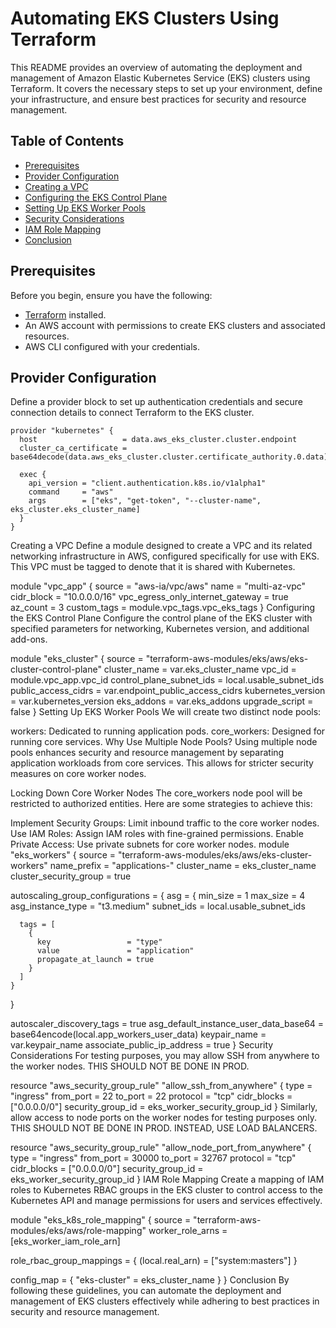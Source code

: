 
# Automating EKS Clusters Using Terraform

This README provides an overview of automating the deployment and management of Amazon Elastic Kubernetes Service (EKS) clusters using Terraform. It covers the necessary steps to set up your environment, define your infrastructure, and ensure best practices for security and resource management.

## Table of Contents

- [Prerequisites](#prerequisites)
- [Provider Configuration](#provider-configuration)
- [Creating a VPC](#creating-a-vpc)
- [Configuring the EKS Control Plane](#configuring-the-eks-control-plane)
- [Setting Up EKS Worker Pools](#setting-up-eks-worker-pools)
- [Security Considerations](#security-considerations)
- [IAM Role Mapping](#iam-role-mapping)
- [Conclusion](#conclusion)

## Prerequisites

Before you begin, ensure you have the following:

- [Terraform](https://www.terraform.io/downloads.html) installed.
- An AWS account with permissions to create EKS clusters and associated resources.
- AWS CLI configured with your credentials.

## Provider Configuration

Define a provider block to set up authentication credentials and secure connection details to connect Terraform to the EKS cluster.

```hcl
provider "kubernetes" {
  host                   = data.aws_eks_cluster.cluster.endpoint
  cluster_ca_certificate = base64decode(data.aws_eks_cluster.cluster.certificate_authority.0.data)

  exec {
    api_version = "client.authentication.k8s.io/v1alpha1"
    command     = "aws"
    args        = ["eks", "get-token", "--cluster-name", eks_cluster.eks_cluster_name]
  }
}
```
Creating a VPC
Define a module designed to create a VPC and its related networking infrastructure in AWS, configured specifically for use with EKS. This VPC must be tagged to denote that it is shared with Kubernetes.

module "vpc_app" {
  source = "aws-ia/vpc/aws"
  name   = "multi-az-vpc"
  cidr_block = "10.0.0.0/16"
  vpc_egress_only_internet_gateway = true
  az_count = 3
  custom_tags = module.vpc_tags.vpc_eks_tags
}
Configuring the EKS Control Plane
Configure the control plane of the EKS cluster with specified parameters for networking, Kubernetes version, and additional add-ons.

module "eks_cluster" {
  source = "terraform-aws-modules/eks/aws/eks-cluster-control-plane"
  cluster_name                  = var.eks_cluster_name
  vpc_id                        = module.vpc_app.vpc_id
  control_plane_subnet_ids      = local.usable_subnet_ids
  public_access_cidrs           = var.endpoint_public_access_cidrs
  kubernetes_version             = var.kubernetes_version
  eks_addons                     = var.eks_addons
  upgrade_script                 = false
}
Setting Up EKS Worker Pools
We will create two distinct node pools:

workers: Dedicated to running application pods.
core_workers: Designed for running core services.
Why Use Multiple Node Pools?
Using multiple node pools enhances security and resource management by separating application workloads from core services. This allows for stricter security measures on core worker nodes.

Locking Down Core Worker Nodes
The core_workers node pool will be restricted to authorized entities. Here are some strategies to achieve this:

Implement Security Groups: Limit inbound traffic to the core worker nodes.
Use IAM Roles: Assign IAM roles with fine-grained permissions.
Enable Private Access: Use private subnets for core worker nodes.
module "eks_workers" {
  source = "terraform-aws-modules/eks/aws/eks-cluster-workers"
  name_prefix                = "applications-"
  cluster_name               = eks_cluster_name
  cluster_security_group      = true
  
  autoscaling_group_configurations = {
    asg = {
      min_size          = 1
      max_size          = 4
      asg_instance_type = "t3.medium"
      subnet_ids        = local.usable_subnet_ids
      
      tags = [
        {
          key                 = "type"
          value               = "application"
          propagate_at_launch = true
        }
      ]
    }
  }
  
  autoscaler_discovery_tags            = true
  asg_default_instance_user_data_base64 = base64encode(local.app_workers_user_data)
  keypair_name                         = var.keypair_name
  associate_public_ip_address          = true
}
Security Considerations
For testing purposes, you may allow SSH from anywhere to the worker nodes. THIS SHOULD NOT BE DONE IN PROD.

resource "aws_security_group_rule" "allow_ssh_from_anywhere" {
  type              = "ingress"
  from_port         = 22
  to_port           = 22
  protocol          = "tcp"
  cidr_blocks       = ["0.0.0.0/0"]
  security_group_id = eks_worker_security_group_id
}
Similarly, allow access to node ports on the worker nodes for testing purposes only. THIS SHOULD NOT BE DONE IN PROD. INSTEAD, USE LOAD BALANCERS.

resource "aws_security_group_rule" "allow_node_port_from_anywhere" {
  type              = "ingress"
  from_port         = 30000
  to_port           = 32767
  protocol          = "tcp"
  cidr_blocks       = ["0.0.0.0/0"]
  security_group_id = eks_worker_security_group_id
}
IAM Role Mapping
Create a mapping of IAM roles to Kubernetes RBAC groups in the EKS cluster to control access to the Kubernetes API and manage permissions for users and services effectively.

module "eks_k8s_role_mapping" {
  source = "terraform-aws-modules/eks/aws/role-mapping"
  worker_role_arns = [eks_worker_iam_role_arn]
  
  role_rbac_group_mappings = {
    (local.real_arn) = ["system:masters"]
  }
  
  config_map = {
    "eks-cluster" = eks_cluster_name
  }
}
Conclusion
By following these guidelines, you can automate the deployment and management of EKS clusters effectively while adhering to best practices in security and resource management.
